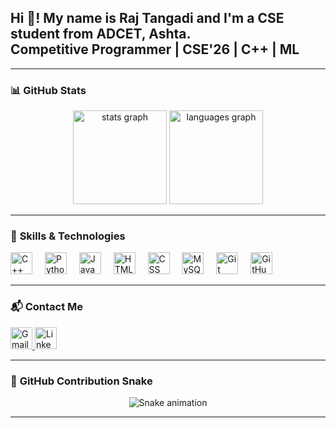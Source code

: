 <h2 align="left">Hi 👋! My name is Raj Tangadi and I'm a CSE student from ADCET, Ashta.<br>
Competitive Programmer | CSE'26 | C++ | ML</h2>

---

### 📊 **GitHub Stats**
<div align="center">
  <img src="https://github-readme-stats.vercel.app/api?username=RajTangadi03&show_icons=true&include_all_commits=true&count_private=true&theme=dracula&hide_border=false" height="150" alt="stats graph" />
  <img src="https://github-readme-stats.vercel.app/api/top-langs?username=RajTangadi03&layout=compact&langs_count=6&theme=dracula&hide_border=false" height="150" alt="languages graph" />
</div>

---

### 🎯 **Skills & Technologies**
<div align="left">
  <img src="https://cdn.jsdelivr.net/gh/devicons/devicon/icons/cplusplus/cplusplus-original.svg" height="35" alt="C++" />
  <img width="12" />
  <img src="https://cdn.jsdelivr.net/gh/devicons/devicon/icons/python/python-original.svg" height="35" alt="Python" />
  <img width="12" />
  <img src="https://cdn.jsdelivr.net/gh/devicons/devicon/icons/javascript/javascript-original.svg" height="35" alt="JavaScript" />
  <img width="12" />
  <img src="https://cdn.jsdelivr.net/gh/devicons/devicon/icons/html5/html5-original.svg" height="35" alt="HTML" />
  <img width="12" />
  <img src="https://cdn.jsdelivr.net/gh/devicons/devicon/icons/css3/css3-original.svg" height="35" alt="CSS" />
  <img width="12" />
  <img src="https://cdn.jsdelivr.net/gh/devicons/devicon/icons/mysql/mysql-original.svg" height="35" alt="MySQL" />
  <img width="12" />
  <img src="https://cdn.jsdelivr.net/gh/devicons/devicon/icons/git/git-original.svg" height="35" alt="Git" />
  <img width="12" />
  <img src="https://cdn.jsdelivr.net/gh/devicons/devicon/icons/github/github-original.svg" height="35" alt="GitHub" />
</div>

---

### 📬 **Contact Me**
<div align="left">
  <a href="mailto:rtangadi03@gmail.com" target="_blank">
    <img src="https://img.shields.io/badge/Gmail-D14836?style=for-the-badge&logo=gmail&logoColor=white" height="35" alt="Gmail" />
  </a>
  <a href="https://www.linkedin.com/in/raj-tangadi-11b8722b4" target="_blank">
    <img src="https://img.shields.io/badge/LinkedIn-0077B5?style=for-the-badge&logo=linkedin&logoColor=white" height="35" alt="LinkedIn" />
  </a>
</div>

---

### 🐍 **GitHub Contribution Snake**
<div align="center">
  <img src="https://raw.githubusercontent.com/RajTangadi03/RajTangadi03/output/snake.svg" alt="Snake animation" />
</div>

---
